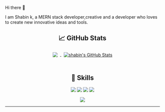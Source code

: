 Hi there 👋

I am Shabin k, 
a MERN stack developer,creative and a developer who loves to create new innovative ideas and tools. 

<div align="center" width="50">
  
## &#x1f4c8; GitHub Stats


<a href="https://github.com/SHABIN-K">
  <img align="center" style="margin:0.5rem" src="https://github-readme-stats.vercel.app/api/top-langs/?username=SHABIN-K&hide=html,css&title_color=ffffff&text_color=c9cacc&icon_color=4AB197&bg_color=1A2B34" />
</a>

<a href="https://github.com/SHABIN-K">
  <img align="center" style="margin:0.5rem" src="https://github-readme-stats.vercel.app/api?username=SHABIN-K&show_icons=true&line_height=27&count_private=true&title_color=ffffff&text_color=c9cacc&icon_color=4AB097&bg_color=1A2B34" alt="shabin's GitHub Stats" />
</a>
<br>
<br>



## 💼 Skills


![](https://img.shields.io/badge/Nodejs-informational?style=flat&logo=Node.js&logoColor=white&color=green)
![](https://img.shields.io/badge/ExpressJs-informational?style=flat&logo=Express&logoColor=white&color=green)
![](https://img.shields.io/badge/React-informational?style=flat&logo=react&logoColor=white)
![](https://img.shields.io/badge/MongoDB-informational?style=flat&logo=MongoDb&logoColor=white&color=green)

![](https://komarev.com/ghpvc/?username=shabin-k1000&color=blueviolet&style=flat)

</div>

-----


